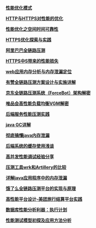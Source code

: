**[性能优化模式](http://tech.meituan.com/performance_tuning_pattern.html?hmsr=toutiao.io&utm_medium=toutiao.io&utm_source=toutiao.io)** 

**[HTTP与HTTPS对性能的优化](http://www.cnblogs.com/mylanguage/p/5635524.html)** 

**[性能优化之空间时间可靠性](http://www.jianshu.com/p/85331bd720dc?hmsr=toutiao.io&utm_medium=toutiao.io&utm_source=toutiao.io)** 

**[HTTPS优化探索与实践](https://mp.weixin.qq.com/s/mRcz8o0usoqm_cEoGg9btg)** 

**[阿里巴巴全链路压测](https://my.oschina.net/cctester/blog/994727)** 

**[HTTPS中S带来的性能损失](https://blog.zhitantech.com/https-secure-cost/?hmsr=toutiao.io&utm_medium=toutiao.io&utm_source=toutiao.io)** 

**[web应用内存分析与内存泄漏定位](https://zhuanlan.zhihu.com/p/30703640?hmsr=toutiao.io&utm_medium=toutiao.io&utm_source=toutiao.io)** 

**[有赞全链路压测方案设计与实施详解](https://mp.weixin.qq.com/s/0a-Sd_fCkE2mDFzNpKxf7A)** 

**[京东全链路压测系统（ForceBot）架构解密](https://sdk.cn/news/6349)** 

**[唯品会高性能负载均衡VGM解密](http://mp.weixin.qq.com/s/IbQxv-NasfzDzPbrbJzF9g)** 

**[后端服务性能压测实践](http://mp.weixin.qq.com/s/XW9geHZ9odHdI7srDiKBIg)** 

**[java GC详解](http://www.aboutyun.com/thread-14276-1-1.html)** 

**[彻底搞懂java内存泄漏](https://wangli0.github.io/性能优化/彻底搞懂Java内存泄露/?hmsr=toutiao.io&utm_medium=toutiao.io&utm_source=toutiao.io)** 

**[后端系统的缓存使用浅谈](https://mp.weixin.qq.com/s/s42ZCrBrThtU-pUGFkhWrQ)** 

**[高并发性能调试经验分享](http://www.cnblogs.com/zengkefu/p/5814757.html#3614463)** 

**[压测工具wrk和Artillery的比较](http://www.deanwangpro.com/2017/12/09/wrk-and-artillery/?hmsr=toutiao.io&utm_medium=toutiao.io&utm_source=toutiao.io)** 

**[详解java应用程序中的内存泄漏](http://www.4hou.com/data/9533.html?hmsr=toutiao.io&utm_medium=toutiao.io&utm_source=toutiao.io)** 

**[饿了么全链路压测平台的实现与原理](https://www.testwo.com/article/1104)** 

**[高性能平台设计-美团旅行结算平台实践](https://tech.meituan.com/23期张子鑫沙龙速记.html?hmsr=toutiao.io&utm_medium=toutiao.io&utm_source=toutiao.io)** 

**[数据库性能分析利器：执行计划](https://my.oschina.net/cctester/blog/1626989)** 

**[性能测试模型初探及应用方法分析](https://mp.weixin.qq.com/s/F4hok4Aa_GRaHhUVNrIjCQ)** 